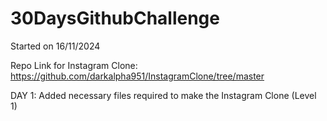 # 30DaysGithubChallenge
Started on 16/11/2024

Repo Link for Instagram Clone: https://github.com/darkalpha951/InstagramClone/tree/master


DAY 1: Added necessary files required to make the Instagram Clone (Level 1)
